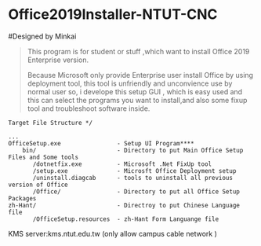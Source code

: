 
# Office2019Installer-NTUT-CNC  
#Designed by Minkai  
  

> This program is for student or stuff ,which want to install  Office 2019 Enterprise version.      
>  
> Because Microsoft only provide Enterprise user install Office by using 
> deployment tool, this tool is unfriendly and unconvience use by normal user so, i develope this
> setup GUI , which is easy used and this can select the programs you
> want to install,and also some    fixup tool and troubleshoot software
> inside.

  
  

    Target File Structure */  
      
    ...  
    OfficeSetup.exe                - Setup UI Program****  
        bin/                       - Directory to put Main Office Setup Files and Some tools  
           /dotnetfix.exe          - Microsoft .Net FixUp tool  
           /setup.exe              - Microsft Office Deployment setup  
           /uninstall.diagcab      - tools to uninstall all previous version of Office  
           /Office/                - Directory to put all Office Setup Packages  
    zh-Hant/                       - Directroy to put Chinese Language file  
           /OfficeSetup.resources  - zh-Hant Form Languange file  

  
  
KMS server:kms.ntut.edu.tw (only allow campus cable network )  


